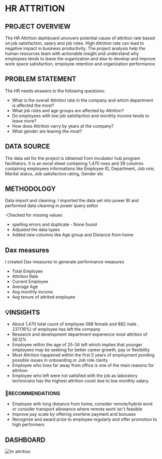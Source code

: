 # HR ATTRITION
## PROJECT OVERVIEW 
The  HR Attrition dashboard uncovers potential cause of attrition rate based on job satisfaction, salary and job roles. High Attrition rate can lead to negative impact in business productivity. The project analysis help the human resources team with actionable insight and understand why employees tends to leave the organization and also to develop and improve work space satisfaction, employee retention and organization performance 

## PROBLEM STATEMENT 
The HR needs answers to the following questions:

- What is the overall Attrition rate in the company and which department is affected the most?
- What job roles and age groups are affected by Attrition?
- Do employees with low job satisfaction and monthly income tends to leave more?
- How does Attrition varry by years at the company?
- What gender are leaving the most?   
## DATA SOURCE 

The data set for the project is obtained from incubator hub program facilitators. It is an excel sheet containing 1,470 rows and 39 columns containing employees informations like Employee ID, Department, Job role, Marital status, Job satisfaction rating, Gender etc

## METHODOLOGY 

Data import and cleaning: I imported the data set into power BI and performed data cleaning in power query editor 

-Checked for missing values 
- spelling errors and duplicate - None found 
- Adjusted the data types
- Added new columns like Age group and Distance from home 
## Dax measures

I created Dax measures to generate performance measures

- Total Employee 
- Attrition Rate
- Current Employee 
- Average Age
- Avg monthly income 
- Avg tenure of attrited employee
 ## 💡INSIGHTS

- About 1,470 total count of employee 588 female and 882 male , 237(16%) of employee has left the company 
- Research and development department experience most attrition of 56.12%
- Employee within the age of 25-34 left which implies that younger employees may be seeking for better career growth, pay or flexibility 
- Most Attrition happened within the first 5 years of employment pointing possible issues in onboarding or Job role clarity 
- Employee who lives far away from office is one of the main reasons for attrition 
- Employee who left were not satisfied with the job as laboratory technicians has the highest attrition count due to low monthly salary.
### 🎯RECOMMENDATIONS 

- Employee with long distance from home, consider remote/hybrid work or consider transport allowance where remote work isn't feasible 
- Improve pay scale by offering overtime payment and bonuses
- Recognize and award prize to employee regularly and offer promotion to high performers
## DASHBOARD 
![hr attrition](https://github.com/user-attachments/assets/709a839b-f093-445f-b0de-d7a6bc7ca1ca)
